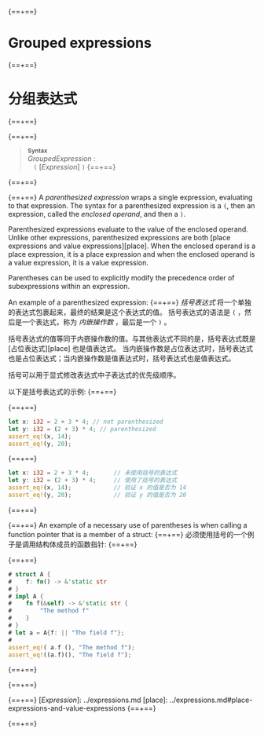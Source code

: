 {==+==}
# Grouped expressions
{==+==}
# 分组表达式
{==+==}


{==+==}
> **<sup>Syntax</sup>**\
> _GroupedExpression_ :\
> &nbsp;&nbsp; `(` [_Expression_] `)`
{==+==}

{==+==}


{==+==}
A *parenthesized expression* wraps a single expression, evaluating to that expression.
The syntax for a parenthesized expression is a `(`, then an expression, called the *enclosed operand*, and then a `)`.

Parenthesized expressions evaluate to the value of the enclosed operand.
Unlike other expressions, parenthesized expressions are both [place expressions and value expressions][place].
When the enclosed operand is a place expression, it is a place expression and when the enclosed operand is a value expression, it is a value expression.

Parentheses can be used to explicitly modify the precedence order of subexpressions within an expression.

An example of a parenthesized expression:
{==+==}
*括号表达式* 将一个单独的表达式包裹起来，最终的结果是这个表达式的值。
括号表达式的语法是 `(` ，然后是一个表达式，称为 *内嵌操作数* ，最后是一个 `)` 。

括号表达式的值等同于内嵌操作数的值。与其他表达式不同的是，括号表达式既是 [占位表达式][place] 也是值表达式。
当内嵌操作数是占位表达式时，括号表达式也是占位表达式；当内嵌操作数是值表达式时，括号表达式也是值表达式。

括号可以用于显式修改表达式中子表达式的优先级顺序。

以下是括号表达式的示例:
{==+==}


{==+==}
```rust
let x: i32 = 2 + 3 * 4; // not parenthesized
let y: i32 = (2 + 3) * 4; // parenthesized
assert_eq!(x, 14);
assert_eq!(y, 20);
```
{==+==}
```rust
let x: i32 = 2 + 3 * 4;       // 未使用括号的表达式
let y: i32 = (2 + 3) * 4;     // 使用了括号的表达式
assert_eq!(x, 14);            // 验证 x 的值是否为 14
assert_eq!(y, 20);            // 验证 y 的值是否为 20
```
{==+==}


{==+==}
An example of a necessary use of parentheses is when calling a function pointer that is a member of a struct:
{==+==}
必须使用括号的一个例子是调用结构体成员的函数指针:
{==+==}


{==+==}
```rust
# struct A {
#    f: fn() -> &'static str
# }
# impl A {
#    fn f(&self) -> &'static str {
#        "The method f"
#    }
# }
# let a = A{f: || "The field f"};
#
assert_eq!( a.f (), "The method f");
assert_eq!((a.f)(), "The field f");
```
{==+==}

{==+==}


{==+==}
[_Expression_]: ../expressions.md
[place]: ../expressions.md#place-expressions-and-value-expressions
{==+==}

{==+==}